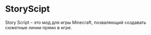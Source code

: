 # StoryScipt
Story Script – это мод для игры Minecraft, позваляющий создавать сюжетные линии прямо в игре.
